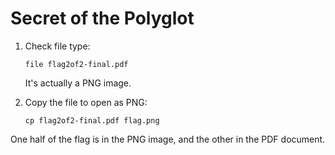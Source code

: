 # Secret of the Polyglot

1. Check file type:

    ```shell
    file flag2of2-final.pdf
    ```

    It's actually a PNG image.

2. Copy the file to open as PNG:

    ```shell
    cp flag2of2-final.pdf flag.png
    ```

One half of the flag is in the PNG image, and the other in the PDF document.
